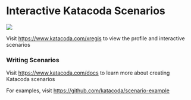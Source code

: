# Interactive Katacoda Scenarios

[![](http://shields.katacoda.com/katacoda/xregis/count.svg)](https://www.katacoda.com/xregis "Get your profile on Katacoda.com")

Visit https://www.katacoda.com/xregis to view the profile and interactive scenarios

### Writing Scenarios
Visit https://www.katacoda.com/docs to learn more about creating Katacoda scenarios

For examples, visit https://github.com/katacoda/scenario-example
